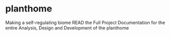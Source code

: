 # planthome
Making a self-regulating biome
READ the Full Project Documentation for the entire Analysis, Design and Development of the planthome